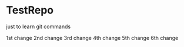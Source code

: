 # TestRepo
just to learn git commands

1st change
2nd change
3rd change
4th change
5th change
6th change